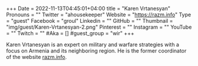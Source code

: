 +++
Date = 2022-11-13T04:45:01+04:00
title = "Karen Vrtanesyan"
Pronouns = ""
Twitter = "ahousekeeper"
Website = "https://razm.info"
Type = "guest"
Facebook = "groul"
Linkedin = ""
GitHub = ""
Thumbnail = "img/guest/Karen-Vrtanesyan-2.png"
Pinterest = ""
Instagram = ""
YouTube = ""
Twitch = ""
#Aka = []
#guest_group = "wir"
+++

Karen Vrtanesyan is an expert on military and warfare strategies with a focus on Armenia and its neighboring region. He is the former coordinator of the website [razm.info](https://razm.info).

